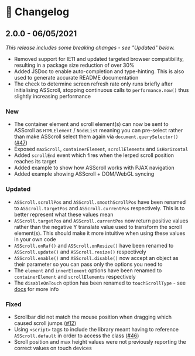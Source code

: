 🍑 Changelog
===

## 2.0.0 - 06/05/2021
_This release includes some breaking changes - see "Updated" below._

- Removed support for IE11 and updated targeted browser compatibility, resulting in a package size reduction of over 30%
- Added JSDoc to enable auto-completion and type-hinting. This is also used to generate accurate README documentation
- The check to determine screen refresh rate only runs briefly after initialising ASScroll, stopping continuous calls to `performance.now()` thus slightly increasing performance

### New
- The container element and scroll element(s) can now be sent to ASScroll as `HTMLElement` / `NodeList` meaning you can pre-select rather than make ASScroll select them again via `document.querySelector()` ([#47](https://github.com/ashthornton/asscroll/issues/47))
- Exposed `maxScroll`, `containerElement`, `scrollElements` and `isHorizontal`
- Added `scrollEnd` event which fires when the lerped scroll position reaches its target
- Added example to show how ASScroll works with PJAX navigation
- Added example showing ASScroll + DOM/WebGL syncing

### Updated
- `ASScroll.scrollPos` and `ASScroll.smoothScrollPos` have been renamed to `ASScroll.targetPos` and `ASScroll.currentPos` respectively. This is to better represent what these values mean
- `ASScroll.targetPos` and `ASScroll.currentPos` now return positive values rather than the negative Y translate value used to transform the scroll element(s). This should make it more intuitive when using these values in your own code
- `ASScroll.onRaf()` and `ASScroll.onResize()` have been renamed to `ASScroll.update()` and `ASScroll.resize()` respectively
- `ASScroll.enable()` and `ASScroll.disable()` now accept an object as their parameter so you can pass only the options you need to
- The `element` and `innerElement` options have been renamed to `containerElement` and `scrollElements` respectively
- The `disableOnTouch` option has been renamed to `touchScrollType` - see [docs](https://github.com/ashthornton/asscroll#touch-devices) for more info

### Fixed
- Scrollbar did not match the mouse position when dragging which caused scroll jumps ([#12](https://github.com/ashthornton/asscroll/issues/12))
- Using `<script>` tags to include the library meant having to reference `ASScroll.default` in order to access the class ([#46](https://github.com/ashthornton/asscroll/issues/46))
- Scroll position and max height values were not previously reporting the correct values on touch devices

